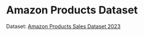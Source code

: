 # Amazon Products Dataset

Dataset: [Amazon Products Sales Dataset 2023](https://www.kaggle.com/datasets/lokeshparab/amazon-products-dataset)
